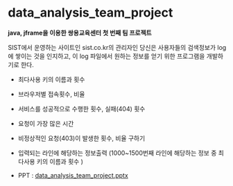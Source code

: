 # data_analysis_team_project
**java, jframe을 이용한 쌍용교육센터 첫 번째 팀 프로젝트**

SIST에서 운영하는 사이트인 sist.co.kr의 관리자인 당신은 
사용자들의 검색정보가 log에 쌓이는 것을 인지하고, 
이 log 파일에서 원하는 정보를 얻기 위한 프로그램을 개발하기로 한다.

* 최다사용 키의 이름과 횟수 

* 브라우저별 접속횟수, 비율

* 서비스를 성공적으로 수행한 횟수, 실패(404) 횟수

* 요청이 가장 많은 시간

* 비정상적인 요청(403)이 발생한 횟수, 비율 구하기 

* 입력되는 라인에 해당하는 정보출력
    (1000~1500번째 라인에 해당하는 정보 중 최다사용 키의 이름과 횟수 )
    
    
* PPT : [data_analysis_team_project.pptx](https://github.com/RyuKyeongWoo/data_analysis_team_project/blob/main/Data_Analysis_TeamProject/prj1/%5B3%EC%A1%B0%5DJava%20Team%20Project.pptx?raw=true)

